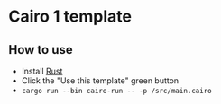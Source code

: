 # Cairo 1 template

## How to use

* Install [Rust](https://www.rust-lang.org/tools/install)
* Click the "Use this template" green button
* `cargo run --bin cairo-run -- -p /src/main.cairo`
